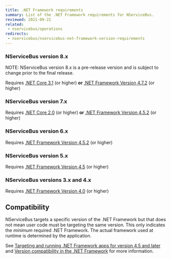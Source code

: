 ```yaml
---
title: .NET Framework requirements
summary: List of the .NET Framework requirements for NServiceBus.
reviewed: 2021-09-21
related:
 - nservicebus/operations
redirects:
 - nservicebus/nservicebus-net-framework-version-requirements
---
```


### NServiceBus version 8.x

NOTE: NServiceBus version 8.x is a pre-release version and is subject to change prior to the final release.

Requires [.NET Core 3.1](https://www.microsoft.com/net/core/) (or higher) **or** [.NET Framework Version 4.7.2](https://dotnet.microsoft.com/download/dotnet-framework/net472) (or higher)

### NServiceBus version 7.x

Requires [.NET Core 2.0](https://www.microsoft.com/net/core/) (or higher) **or** [.NET Framework Version 4.5.2](https://www.microsoft.com/en-au/download/details.aspx?id=42642) (or higher)


### NServiceBus version 6.x

Requires [.NET Framework Version 4.5.2](https://www.microsoft.com/en-au/download/details.aspx?id=17851) (or higher)


### NServiceBus version 5.x

Requires [.NET Framework Version 4.5](https://www.microsoft.com/en-au/download/details.aspx?id=30653) (or higher)


### NServiceBus versions 3.x and 4.x

Requires [.NET Framework Version 4.0](https://www.microsoft.com/en-au/download/details.aspx?id=17851) (or higher)


## Compatibility

NServiceBus targets a specific version of the .NET Framework but that does not mean user code must be targeting the same version. This only indicates the *minimum* required .NET Framework. The actual framework used at runtime is determined by the application.

See [Targeting and running .NET Framework apps for version 4.5 and later](https://docs.microsoft.com/en-us/dotnet/framework/migration-guide/versions-and-dependencies#targeting-and-running-net-framework-apps-for-version-45-and-later) and [Version compatibility in the .NET Framework](https://docs.microsoft.com/en-us/dotnet/framework/migration-guide/version-compatibility) for more information.
